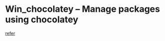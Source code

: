 # Win_chocolatey – Manage packages using chocolatey

[refer](https://docs.ansible.com/ansible/latest/collections/chocolatey/chocolatey/win_chocolatey_module.html)
